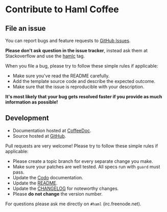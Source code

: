 Contribute to Haml Coffee
=========================

File an issue
-------------

You can report bugs and feature requests to [GitHub Issues](https://github.com/netzpirat/haml-coffee/issues).

**Please don't ask question in the issue tracker**, instead ask them at Stackoverflow and use the
[hamlc](http://stackoverflow.com/questions/tagged/hamlc) tag.

When you file a bug, please try to follow these simple rules if applicable:

* Make sure you've read the README carefully.
* Add the template source code and describe the expected outcome.
* Make sure that the issue is reproducible with your description.

**It's most likely that your bug gets resolved faster if you provide as much information as possible!**

Development
-----------

* Documentation hosted at [CoffeeDoc](http://coffeedoc.info/github/netzpirat/haml-coffee/master/).
* Source hosted at [GitHub](https://github.com/netzpirat/haml-coffee).

Pull requests are very welcome! Please try to follow these simple rules if applicable:

* Please create a topic branch for every separate change you make.
* Make sure your patches are well tested. All specs run with `guard` must pass.
* Update the [Codo](https://github.com/netzpirat/codo) documentation.
* Update the [README](https://github.com/netzpirat/haml-coffee/blob/master/README.md).
* Update the [CHANGELOG](https://github.com/netzpirat/haml-coffee/blob/master/CHANGELOG.md) for noteworthy changes.
* Please **do not change** the version number.

For questions please ask me directly on `#haml` (irc.freenode.net).
